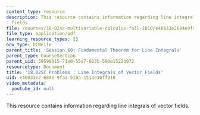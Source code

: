 ```yaml
---
content_type: resource
description: This resource contains information regarding line integrals of vector
  fields.
file: /courses/18-02sc-multivariable-calculus-fall-2010/e40833e2684e9fa3510a1514e10ff918_MIT18_02SC_pb_60_quest.pdf
file_type: application/pdf
learning_resource_types: []
ocw_type: OCWFile
parent_title: 'Session 60: Fundamental Theorem for Line Integrals'
parent_type: CourseSection
parent_uid: 59598015-71e0-55a7-023b-590e1522b972
resourcetype: Document
title: '18.02SC Problems : Line Integrals of Vector Fields'
uid: e40833e2-684e-9fa3-510a-1514e10ff918
video_metadata:
  youtube_id: null
---
```

This resource contains information regarding line integrals of vector fields.

